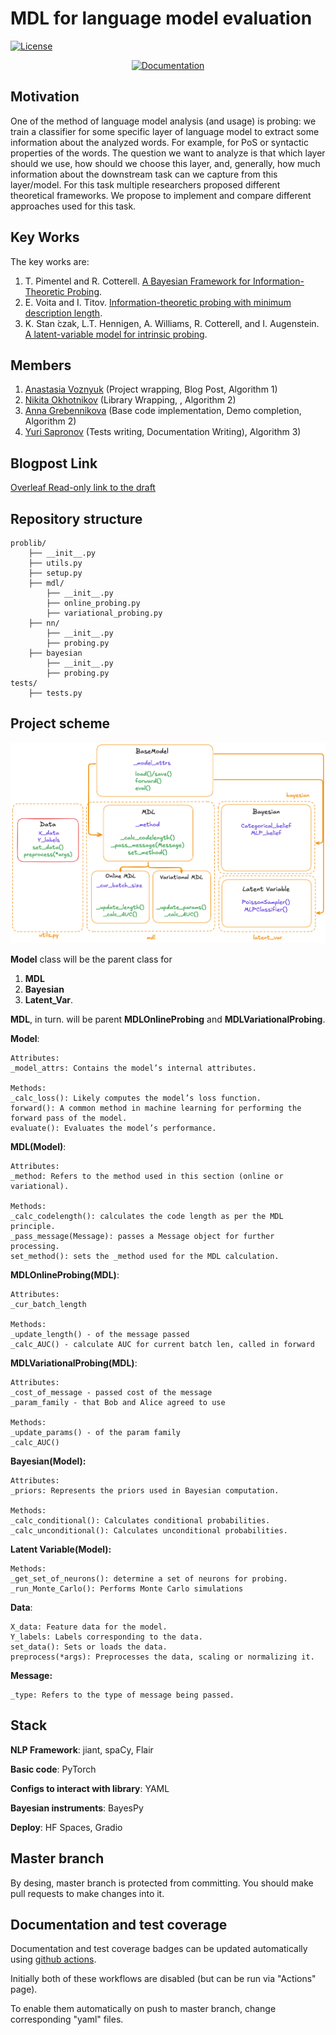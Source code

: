 # MDL for language model evaluation

[![License](https://img.shields.io/badge/License-MIT-blue)](#license)
<div align="center">



[![Documentation](https://img.shields.io/badge/View_site-GH_Pages-2ea44f?style=for-the-badge)](https://intsystems.github.io/MDL_for_Language_Models/)

</div>

## Motivation
One of the method of language model analysis (and usage) is probing: we train a classifier for some specific layer of language model to extract some information about the analyzed words. For example, for PoS or syntactic properties of the words. The question we want to analyze is that which layer should we use, how should we choose this layer, and, generally, how much information about the downstream task can we capture from this layer/model. For this task multiple researchers proposed different theoretical frameworks. We propose to implement and compare different approaches used for this task.

## Key Works

The key works are:
1. T. Pimentel and R. Cotterell. [A Bayesian Framework for Information-Theoretic Probing](https://arxiv.org/abs/2109.03853.).
2. E. Voita and I. Titov. [Information-theoretic probing with minimum description length](https://arxiv.org/abs/2003.12298).
3. K. Stan ́czak, L.T. Hennigen, A. Williams, R. Cotterell, and I. Augenstein. [A latent-variable model for intrinsic probing](https://arxiv.org/abs/2201.08214).

## Members
1. [Anastasia Voznyuk](https://github.com/natriistorm)  (Project wrapping, Blog Post, Algorithm 1)
2. [Nikita Okhotnikov](https://github.com/Wayfarer123) (Library Wrapping, , Algorithm 2)
3. [Anna Grebennikova]() (Base code implementation, Demo completion, Algorithm 2)
4. [Yuri Sapronov](https://github.com/Sapr7) (Tests writing, Documentation Writing), Algorithm 3)

## Blogpost Link

[Overleaf Read-only link to the draft](https://www.overleaf.com/read/mhznbfwfrgpg#050aed)

## Repository structure
```
problib/
    ├── __init__.py
    ├── utils.py
    ├── setup.py
    ├── mdl/
        ├── __init__.py
        ├── online_probing.py
        ├── variational_probing.py
    ├── nn/
        ├── __init__.py
        ├── probing.py
    ├── bayesian
        ├── __init__.py
        ├── probing.py
tests/
    ├── tests.py

```

## Project scheme
![Scheme](pics/scheme_2tl.png)

**Model** class will be the parent class for
1. **MDL**
2. **Bayesian**
3. **Latent_Var**.


**MDL**, in turn. will be parent **MDLOnlineProbing** and **MDLVariationalProbing**.

**Model**:
```
Attributes:
_model_attrs: Contains the model’s internal attributes.
    
Methods:
_calc_loss(): Likely computes the model’s loss function.
forward(): A common method in machine learning for performing the forward pass of the model.
evaluate(): Evaluates the model’s performance.
```
**MDL(Model)**:
```
Attributes:
_method: Refers to the method used in this section (online or variational).

Methods:
_calc_codelength(): calculates the code length as per the MDL principle.
_pass_message(Message): passes a Message object for further processing.
set_method(): sets the _method used for the MDL calculation.
```

**MDLOnlineProbing(MDL)**:
```
Attributes:
_cur_batch_length

Methods: 
_update_length() - of the message passed
_calc_AUC() - calculate AUC for current batch len, called in forward
```

**MDLVariationalProbing(MDL)**:
```
Attributes:
_cost_of_message - passed cost of the message
_param_family - that Bob and Alice agreed to use

Methods: 
_update_params() - of the param family
_calc_AUC()
```

**Bayesian(Model):**
```
Attributes:
_priors: Represents the priors used in Bayesian computation.

Methods:
_calc_conditional(): Calculates conditional probabilities.
_calc_unconditional(): Calculates unconditional probabilities.
```

**Latent Variable(Model):**
```
Methods:
_get_set_of_neurons(): determine a set of neurons for probing.
_run_Monte_Carlo(): Performs Monte Carlo simulations
```

**Data**:
```
X_data: Feature data for the model.
Y_labels: Labels corresponding to the data.
set_data(): Sets or loads the data.
preprocess(*args): Preprocesses the data, scaling or normalizing it.
```

**Message:**
```
_type: Refers to the type of message being passed.
```

## Stack
**NLP Framework**: jiant, spaCy, Flair

**Basic code**: PyTorch

**Configs to interact with library**: YAML

**Bayesian instruments**: BayesPy

**Deploy**: HF Spaces, Gradio


## Master branch
By desing, master branch is protected from committing.  You should make pull requests to make changes into it.

## Documentation and test coverage
Documentation and test coverage badges can be updated automatically using [github actions](.github/workflows).

Initially both of these workflows are disabled (but can be run via "Actions" page).

To enable them automatically on push to master branch, change corresponding "yaml" files.
